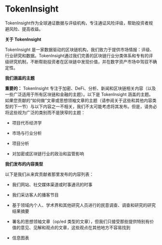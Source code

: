 # 

# TokenInsight


TokenInsight作为全球通证数据与评级机构，专注通证风险评级，帮助投资者规避风险、提高收益。

**关于 TokenInsight**

TokenInsight 是一家数据驱动的区块链机构，我们致力于提供市场情报：评级、行业研究和数据。TokenInsight通过我们完善的区块链行业分类体系和专有的评级研究机制，不断帮助投资者在区块链中发现价值，并在数字资产市场中驾驭不确定性。

**我们涵盖的主题**

**重要的：** TokenInsight 专注于加密、DeFi、分析、新闻和区块链相关内容（以及一些广泛适用于所有区块链和金融的主题）。以下是 TokenInsight 涵盖的主题。如果您贡献的“如何做”文章或思想领袖文章的主题（请参阅关于这些和其他内容类型的下一节）与以下内容之一不相关，我们不太可能考虑将其发布。但是，请务必将这些视为广泛的类别而不是狭窄的主题：

- 项目代币经济学

- 市场与行业分析

- 项目分析

- 对加密或区块链行业的政治和监管影响

**我们发布的内容类型**

以下是我们从来宾贡献者那里发布的内容列表：

- 我们网站、社交媒体渠道或时事通讯的时事

- 我们采访客人的播客节目

- 基于领域内个人、学术界和其他研究人员进行的民意调查、调查和研究的研究结果摘要

- 署名的思想领袖文章（op/ed 类型的文章），但我们只接受那些提供特别有价值的意见、见解和观点的文章，这些观点在其他地方不容易找到

- 信息图表




